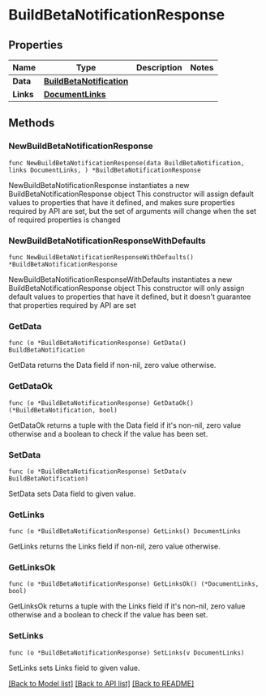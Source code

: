 # BuildBetaNotificationResponse

## Properties

Name | Type | Description | Notes
------------ | ------------- | ------------- | -------------
**Data** | [**BuildBetaNotification**](BuildBetaNotification.md) |  | 
**Links** | [**DocumentLinks**](DocumentLinks.md) |  | 

## Methods

### NewBuildBetaNotificationResponse

`func NewBuildBetaNotificationResponse(data BuildBetaNotification, links DocumentLinks, ) *BuildBetaNotificationResponse`

NewBuildBetaNotificationResponse instantiates a new BuildBetaNotificationResponse object
This constructor will assign default values to properties that have it defined,
and makes sure properties required by API are set, but the set of arguments
will change when the set of required properties is changed

### NewBuildBetaNotificationResponseWithDefaults

`func NewBuildBetaNotificationResponseWithDefaults() *BuildBetaNotificationResponse`

NewBuildBetaNotificationResponseWithDefaults instantiates a new BuildBetaNotificationResponse object
This constructor will only assign default values to properties that have it defined,
but it doesn't guarantee that properties required by API are set

### GetData

`func (o *BuildBetaNotificationResponse) GetData() BuildBetaNotification`

GetData returns the Data field if non-nil, zero value otherwise.

### GetDataOk

`func (o *BuildBetaNotificationResponse) GetDataOk() (*BuildBetaNotification, bool)`

GetDataOk returns a tuple with the Data field if it's non-nil, zero value otherwise
and a boolean to check if the value has been set.

### SetData

`func (o *BuildBetaNotificationResponse) SetData(v BuildBetaNotification)`

SetData sets Data field to given value.


### GetLinks

`func (o *BuildBetaNotificationResponse) GetLinks() DocumentLinks`

GetLinks returns the Links field if non-nil, zero value otherwise.

### GetLinksOk

`func (o *BuildBetaNotificationResponse) GetLinksOk() (*DocumentLinks, bool)`

GetLinksOk returns a tuple with the Links field if it's non-nil, zero value otherwise
and a boolean to check if the value has been set.

### SetLinks

`func (o *BuildBetaNotificationResponse) SetLinks(v DocumentLinks)`

SetLinks sets Links field to given value.



[[Back to Model list]](../README.md#documentation-for-models) [[Back to API list]](../README.md#documentation-for-api-endpoints) [[Back to README]](../README.md)


